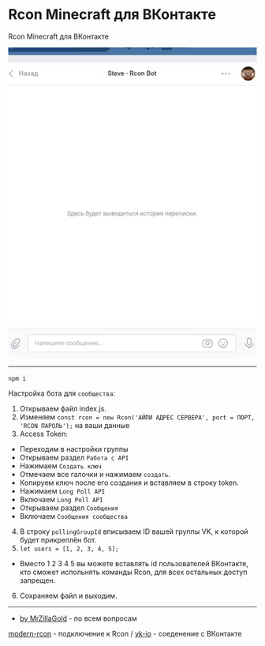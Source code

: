 # Rcon Minecraft для ВКонтакте
Rcon Minecraft для ВКонтакте

![Sample](sample/sample.gif)

***

`npm i`

Настройка бота для `сообщества`:
1. Открываем файл index.js.
2. Изменяем `const rcon = new Rcon('АЙПИ АДРЕС СЕРВЕРА', port = ПОРТ, 'RCON ПАРОЛЬ');` на ваши данные
3. Access Token:
- Переходим в настройки группы
- Открываем раздел `Работа с API`
- Нажимаем `Создать ключ`
- Отмечаем все галочки и нажимаем `создать`.
- Копируем ключ после его создания и вставляем в строку token.
- Нажимаем `Long Poll API`
- Включаем `Long Poll API`
- Открываем раздел `Сообщения`
- Включаем `Сообщения сообщества`
4. В строку `pollingGroupId` вписываем ID вашей группы VK, к которой будет прикреплён бот.
5. `let users = [1, 2, 3, 4, 5];`
- Вместо 1 2 3 4 5 вы можете вставлять id пользователей ВКонтакте, кто сможет испольнять команды Rcon, для всех остальных доступ запрещен.
6. Сохраняем файл и выходим.
***
* [by MrZillaGold](https://vk.com/egorlisss) - по всем вопросам

[modern-rcon](https://github.com/levrik/node-modern-rcon) - подключение к Rcon /
 [vk-io](https://github.com/negezor/vk-io) - соеденение с ВКонтакте
